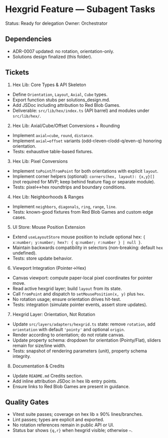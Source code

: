 # Hexgrid Feature — Subagent Tasks

Status: Ready for delegation
Owner: Orchestrator

## Dependencies

- ADR-0007 updated: no rotation, orientation-only.
- Solutions design finalized (this folder).

## Tickets

1. Hex Lib: Core Types & API Skeleton

- Define `Orientation`, `Layout`, `Axial`, `Cube` types.
- Export function stubs per solutions_design.md.
- Add JSDoc including attribution to Red Blob Games.
- Deliverable: `src/lib/hex/index.ts` (API barrel) and modules under `src/lib/hex/`.

2. Hex Lib: Axial/Cube/Offset Conversions + Rounding

- Implement `axial↔cube`, `round`, `distance`.
- Implement `axial↔offset` variants (odd-r/even-r/odd-q/even-q) honoring orientation.
- Tests: exhaustive table-based fixtures.

3. Hex Lib: Pixel Conversions

- Implement `toPoint`/`fromPoint` for both orientations with explicit `layout`.
- Implement corner helpers (optional): `corners(hex, layout): {x,y}[]` (not required for MVP; keep behind feature flag or separate module).
- Tests: pixel↔hex roundtrips and boundary conditions.

4. Hex Lib: Neighborhoods & Ranges

- Implement `neighbors`, `diagonals`, `ring`, `range`, `line`.
- Tests: known-good fixtures from Red Blob Games and custom edge cases.

5. UI Store: Mouse Position Extension

- Extend `useLayoutStore` mouse position to include optional hex: `{ x:number; y:number; hex?: { q:number; r:number } | null }`.
- Maintain backwards compatibility in selectors (non-breaking: default `hex` undefined).
- Tests: store update behavior.

6. Viewport Integration (Pointer→Hex)

- Canvas viewport: compute paper-local pixel coordinates for pointer move.
- Read active hexgrid layer; build `layout` from its state.
- Call `fromPoint` and dispatch to `setMousePosition(x, y)` plus `hex`.
- No rotation usage; ensure orientation drives hit-test.
- Tests: integration (simulate pointer events, assert store updates).

7. Hexgrid Layer: Orientation, Not Rotation

- Update `src/layers/adapters/hexgrid.ts` state: remove `rotation`, add `orientation` with default `'pointy'` and optional `origin`.
- Render according to orientation; do not rotate canvas.
- Update property schema: dropdown for orientation (Pointy/Flat), sliders remain for size/line width.
- Tests: snapshot of rendering parameters (unit), property schema integrity.

8. Documentation & Credits

- Update `README.md` Credits section.
- Add inline attribution JSDoc in hex lib entry points.
- Ensure links to Red Blob Games are present in guidance.

## Quality Gates

- Vitest suite passes; coverage on hex lib ≥ 90% lines/branches.
- Lint passes; types are explicit and exported.
- No rotation references remain in public API or UI.
- Status bar shows `{q,r}` when hexgrid visible; otherwise `—`.
